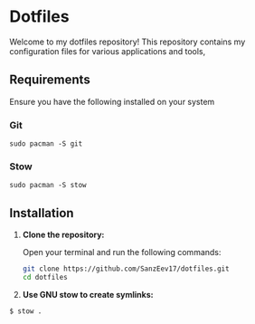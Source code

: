 # Dotfiles

Welcome to my dotfiles repository! This repository contains my configuration files for various applications and tools,

## Requirements

Ensure you have the following installed on your system

### Git

```
sudo pacman -S git
```

### Stow

```
sudo pacman -S stow
```

## Installation

1. **Clone the repository:**

   Open your terminal and run the following commands:

   ```sh
   git clone https://github.com/SanzEev17/dotfiles.git
   cd dotfiles

   ```

2. **Use GNU stow to create symlinks:**

```
$ stow .
```
